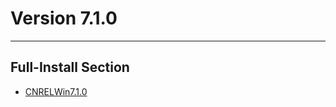 # Version 7.1.0

----

## Full-Install Section

- [CNRELWin7.1.0](https://bundle.bh3.com/ptpublic/rel/20231106105308_PSI04xYkMRDoKldh/PC/BH3_v7.1.0_2370cca635c2.7z)
